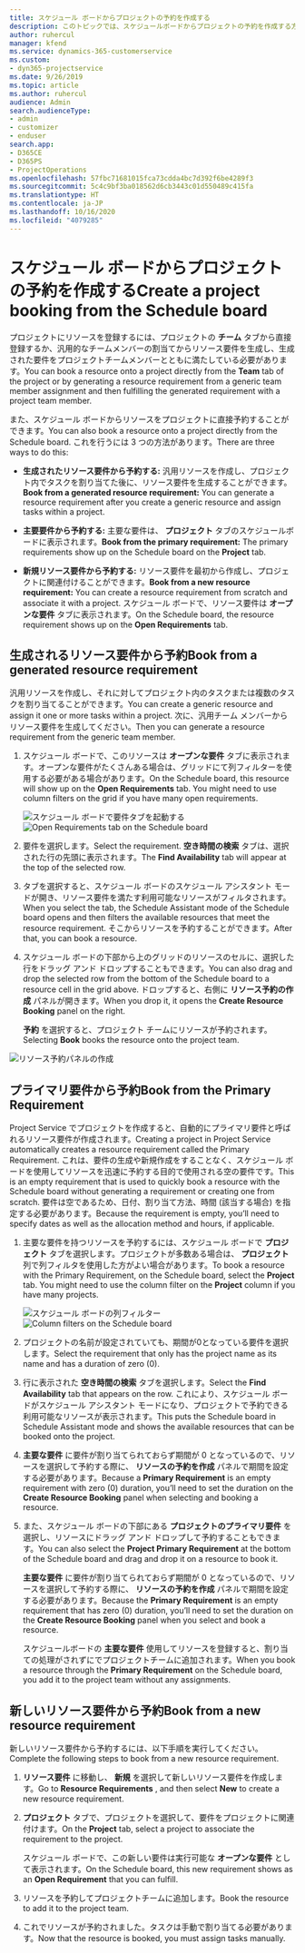 ```yaml
---
title: スケジュール ボードからプロジェクトの予約を作成する
description: このトピックでは、スケジュールボードからプロジェクトの予約を作成する方法についての情報を提供します。
author: ruhercul
manager: kfend
ms.service: dynamics-365-customerservice
ms.custom:
- dyn365-projectservice
ms.date: 9/26/2019
ms.topic: article
ms.author: ruhercul
audience: Admin
search.audienceType:
- admin
- customizer
- enduser
search.app:
- D365CE
- D365PS
- ProjectOperations
ms.openlocfilehash: 57fbc71681015fca73cdda4bc7d392f6be4289f3
ms.sourcegitcommit: 5c4c9bf3ba018562d6cb3443c01d550489c415fa
ms.translationtype: HT
ms.contentlocale: ja-JP
ms.lasthandoff: 10/16/2020
ms.locfileid: "4079285"
---
```

# <a name="create-a-project-booking-from-the-schedule-board"></a><span data-ttu-id="f689e-103">スケジュール ボードからプロジェクトの予約を作成する</span><span class="sxs-lookup"><span data-stu-id="f689e-103">Create a project booking from the Schedule board</span></span>

<span data-ttu-id="f689e-104">プロジェクトにリソースを登録するには、プロジェクトの **チーム** タブから直接登録するか、汎用的なチームメンバーの割当てからリソース要件を生成し、生成された要件をプロジェクトチームメンバーとともに満たしている必要があります。</span><span class="sxs-lookup"><span data-stu-id="f689e-104">You can book a resource onto a project directly from the **Team** tab of the project or by generating a resource requirement from a generic team member assignment and then fulfilling the generated requirement with a project team member.</span></span>

<span data-ttu-id="f689e-105">また、スケジュール ボードからリソースをプロジェクトに直接予約することができます。</span><span class="sxs-lookup"><span data-stu-id="f689e-105">You can also book a resource onto a project directly from the Schedule board.</span></span> <span data-ttu-id="f689e-106">これを行うには 3 つの方法があります。</span><span class="sxs-lookup"><span data-stu-id="f689e-106">There are three ways to do this:</span></span>

- <span data-ttu-id="f689e-107">**生成されたリソース要件から予約する:** 汎用リソースを作成し、プロジェクト内でタスクを割り当てた後に、リソース要件を生成することができます。</span><span class="sxs-lookup"><span data-stu-id="f689e-107">**Book from a generated resource requirement:** You can generate a resource requirement after you create a generic resource and assign tasks within a project.</span></span>

- <span data-ttu-id="f689e-108">**主要要件から予約する:** 主要な要件は、 **プロジェクト** タブのスケジュールボードに表示されます。</span><span class="sxs-lookup"><span data-stu-id="f689e-108">**Book from the primary requirement:** The primary requirements show up on the Schedule board on the **Project** tab.</span></span> 

- <span data-ttu-id="f689e-109">**新規リソース要件から予約する:** リソース要件を最初から作成し、プロジェクトに関連付けることができます。</span><span class="sxs-lookup"><span data-stu-id="f689e-109">**Book from a new resource requirement:** You can create a resource requirement from scratch and associate it with a project.</span></span> <span data-ttu-id="f689e-110">スケジュール ボードで、リソース要件は **オープンな要件** タブに表示されます。</span><span class="sxs-lookup"><span data-stu-id="f689e-110">On the Schedule board, the resource requirement shows up on the **Open Requirements** tab.</span></span>

## <a name="book-from-a-generated-resource-requirement"></a><span data-ttu-id="f689e-111">生成されるリソース要件から予約</span><span class="sxs-lookup"><span data-stu-id="f689e-111">Book from a generated resource requirement</span></span>

<span data-ttu-id="f689e-112">汎用リソースを作成し、それに対してプロジェクト内のタスクまたは複数のタスクを割り当てることができます。</span><span class="sxs-lookup"><span data-stu-id="f689e-112">You can create a generic resource and assign it one or more tasks within a project.</span></span> <span data-ttu-id="f689e-113">次に、汎用チーム メンバーからリソース要件を生成してください。</span><span class="sxs-lookup"><span data-stu-id="f689e-113">Then you can generate a resource requirement from the generic team member.</span></span> 

1.  <span data-ttu-id="f689e-114">スケジュール ボードで、このリソースは **オープンな要件** タブに表示されます。オープンな要件がたくさんある場合は、グリッドにて列フィルターを使用する必要がある場合があります。</span><span class="sxs-lookup"><span data-stu-id="f689e-114">On the Schedule board, this resource will show up on the **Open Requirements** tab. You might need to use column filters on the grid if you have many open requirements.</span></span> 

    <span data-ttu-id="f689e-115">![スケジュール ボードで要件タブを起動する](media/FAQ-Project-Booking-Schedule-Board-1.png "予約および割り当てテーブルのスクリーンショット")</span><span class="sxs-lookup"><span data-stu-id="f689e-115">![Open Requirements tab on the Schedule board](media/FAQ-Project-Booking-Schedule-Board-1.png "Screenshot of bookings and assignments table")</span></span>

2. <span data-ttu-id="f689e-116">要件を選択します。</span><span class="sxs-lookup"><span data-stu-id="f689e-116">Select the requirement.</span></span> <span data-ttu-id="f689e-117">**空き時間の検索** タブは、選択された行の先頭に表示されます。</span><span class="sxs-lookup"><span data-stu-id="f689e-117">The **Find Availability** tab will appear at the top of the selected row.</span></span>
 
3. <span data-ttu-id="f689e-118">タブを選択すると、スケジュール ボードのスケジュール アシスタント モードが開き、リソース要件を満たす利用可能なリソースがフィルタされます。</span><span class="sxs-lookup"><span data-stu-id="f689e-118">When you select the tab, the Schedule Assistant mode of the Schedule board opens and then filters the available resources that meet the resource requirement.</span></span> <span data-ttu-id="f689e-119">そこからリソースを予約することができます。</span><span class="sxs-lookup"><span data-stu-id="f689e-119">After that, you can book a resource.</span></span>

4. <span data-ttu-id="f689e-120">スケジュール ボードの下部から上のグリッドのリソースのセルに、選択した行をドラッグ アンド ドロップすることもできます。</span><span class="sxs-lookup"><span data-stu-id="f689e-120">You can also drag and drop the selected row from the bottom of the Schedule board to a resource cell in the grid above.</span></span> <span data-ttu-id="f689e-121">ドロップすると、右側に **リソース予約の作成** パネルが開きます。</span><span class="sxs-lookup"><span data-stu-id="f689e-121">When you drop it, it opens the **Create Resource Booking** panel on the right.</span></span>

    <span data-ttu-id="f689e-122">**予約** を選択すると、プロジェクト チームにリソースが予約されます。</span><span class="sxs-lookup"><span data-stu-id="f689e-122">Selecting **Book** books the resource onto the project team.</span></span>

![リソース予約パネルの作成](media/FAQ-Project-Booking-Schedule-Board-6.png "")
 

## <a name="book-from-the-primary-requirement"></a><span data-ttu-id="f689e-124">プライマリ要件から予約</span><span class="sxs-lookup"><span data-stu-id="f689e-124">Book from the Primary Requirement</span></span>

<span data-ttu-id="f689e-125">Project Service でプロジェクトを作成すると、自動的にプライマリ要件と呼ばれるリソース要件が作成されます。</span><span class="sxs-lookup"><span data-stu-id="f689e-125">Creating a project in Project Service automatically creates a resource requirement called the Primary Requirement.</span></span> <span data-ttu-id="f689e-126">これは、要件の生成や新規作成をすることなく、スケジュール ボードを使用してリソースを迅速に予約する目的で使用される空の要件です。</span><span class="sxs-lookup"><span data-stu-id="f689e-126">This is an empty requirement that is used to quickly book a resource with the Schedule board without generating a requirement or creating one from scratch.</span></span> <span data-ttu-id="f689e-127">要件は空であるため、日付、割り当て方法、時間 (該当する場合) を指定する必要があります。</span><span class="sxs-lookup"><span data-stu-id="f689e-127">Because the requirement is empty, you’ll need to specify dates as well as the allocation method and hours, if applicable.</span></span> 

1. <span data-ttu-id="f689e-128">主要な要件を持つリソースを予約するには、スケジュール ボードで **プロジェクト** タブを選択します。プロジェクトが多数ある場合は、 **プロジェクト** 列で列フィルタを使用した方がよい場合があります。</span><span class="sxs-lookup"><span data-stu-id="f689e-128">To book a resource with the Primary Requirement, on the Schedule board, select the **Project** tab. You might need to use the column filter on the **Project** column if you have many projects.</span></span>

   <span data-ttu-id="f689e-129">![スケジュール ボードの列フィルター](media/FAQ-Project-Booking-Schedule-Board-2.png "予約および割り当てテーブルのスクリーンショット")</span><span class="sxs-lookup"><span data-stu-id="f689e-129">![Column filters on the Schedule board](media/FAQ-Project-Booking-Schedule-Board-2.png "Screenshot of bookings and assignments table")</span></span>

2. <span data-ttu-id="f689e-130">プロジェクトの名前が設定されていても、期間が0となっている要件を選択します。</span><span class="sxs-lookup"><span data-stu-id="f689e-130">Select the requirement that only has the project name as its name and has a duration of zero (0).</span></span>

3. <span data-ttu-id="f689e-131">行に表示された **空き時間の検索** タブを選択します。</span><span class="sxs-lookup"><span data-stu-id="f689e-131">Select the **Find Availability** tab that appears on the row.</span></span> <span data-ttu-id="f689e-132">これにより、スケジュール ボードがスケジュール アシスタント モードになり、プロジェクトで予約できる利用可能なリソースが表示されます。</span><span class="sxs-lookup"><span data-stu-id="f689e-132">This puts the Schedule board in Schedule Assistant mode and shows the available resources that can be booked onto the project.</span></span>

4. <span data-ttu-id="f689e-133">**主要な要件** に要件が割り当てられておらず期間が 0 となっているので、リソースを選択して予約する際に、 **リソースの予約を作成** パネルで期間を設定する必要があります。</span><span class="sxs-lookup"><span data-stu-id="f689e-133">Because a **Primary Requirement** is an empty requirement with zero (0) duration, you’ll need to set the duration on the **Create Resource Booking** panel when selecting and booking a resource.</span></span>

5. <span data-ttu-id="f689e-134">また、スケジュール ボードの下部にある **プロジェクトのプライマリ要件** を選択し、リソースにドラッグ アンド ドロップして予約することもできます。</span><span class="sxs-lookup"><span data-stu-id="f689e-134">You can also select the **Project Primary Requirement** at the bottom of the Schedule board and drag and drop it on a resource to book it.</span></span>
 
    <span data-ttu-id="f689e-135">**主要な要件** に要件が割り当てられておらず期間が 0 となっているので、リソースを選択して予約する際に、 **リソースの予約を作成** パネルで期間を設定する必要があります。</span><span class="sxs-lookup"><span data-stu-id="f689e-135">Because the **Primary Requirement** is an empty requirement that has zero (0) duration, you’ll need to set the duration on the **Create Resource Booking** panel when you select and book a resource.</span></span>
 
    <span data-ttu-id="f689e-136">スケジュールボードの **主要な要件** 使用してリソースを登録すると、割り当ての処理がされずにでプロジェクトチームに追加されます。</span><span class="sxs-lookup"><span data-stu-id="f689e-136">When you book a resource through the **Primary Requirement** on the Schedule board, you add it to the project team without any assignments.</span></span>
 
## <a name="book-from-a-new-resource-requirement"></a><span data-ttu-id="f689e-137">新しいリソース要件から予約</span><span class="sxs-lookup"><span data-stu-id="f689e-137">Book from a new resource requirement</span></span>
<span data-ttu-id="f689e-138">新しいリソース要件から予約するには、以下手順を実行してください。</span><span class="sxs-lookup"><span data-stu-id="f689e-138">Complete the following steps to book from a new resource requirement.</span></span> 

1. <span data-ttu-id="f689e-139">**リソース要件** に移動し、 **新規** を選択して新しいリソース要件を作成します。</span><span class="sxs-lookup"><span data-stu-id="f689e-139">Go to **Resource Requirements** , and then select **New** to create a new resource requirement.</span></span>

2. <span data-ttu-id="f689e-140">**プロジェクト** タブで、プロジェクトを選択して、要件をプロジェクトに関連付けます。</span><span class="sxs-lookup"><span data-stu-id="f689e-140">On the **Project** tab, select a project to associate the requirement to the project.</span></span>
 
    <span data-ttu-id="f689e-141">スケジュール ボードで、この新しい要件は実行可能な **オープンな要件** として表示されます。</span><span class="sxs-lookup"><span data-stu-id="f689e-141">On the Schedule board, this new requirement shows as an **Open Requirement** that you can fulfill.</span></span>

3. <span data-ttu-id="f689e-142">リソースを予約してプロジェクトチームに追加します。</span><span class="sxs-lookup"><span data-stu-id="f689e-142">Book the resource to add it to the project team.</span></span>

4. <span data-ttu-id="f689e-143">これでリソースが予約されました。タスクは手動で割り当てる必要があります。</span><span class="sxs-lookup"><span data-stu-id="f689e-143">Now that the resource is booked, you must assign tasks manually.</span></span>

